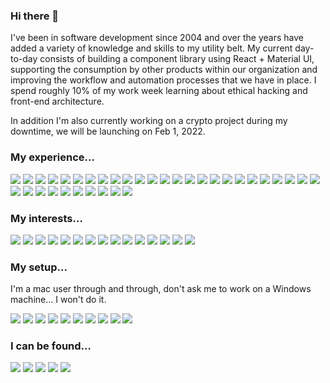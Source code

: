 ### Hi there 👋

I've been in software development since 2004 and over the years have added a variety of knowledge and skills to my utility belt. My current day-to-day consists of building a component library using React + Material UI, supporting the consumption by other products within our organization and improving the workflow and automation processes that we have in place. I spend roughly 10% of my work week learning about ethical hacking and front-end architecture.

In addition I'm also currently working on a crypto project during my downtime, we will be launching on Feb 1, 2022.

### My experience...
[<img src="https://img.shields.io/badge/Bitbucket-0052CC?style=for-the-badge&logo=bitbucket&logoColor=white" />]()
[<img src="https://img.shields.io/badge/Bootstrap-7952B3?style=for-the-badge&logo=bootstrap&logoColor=white" />]()
[<img src="https://img.shields.io/badge/Bower-EF5734?style=for-the-badge&logo=bower&logoColor=white" />]()
[<img src="https://img.shields.io/badge/CSS3-1572B6?style=for-the-badge&logo=css3&logoColor=white" />]()
[<img src="https://img.shields.io/badge/Cypress-17202C?style=for-the-badge&logo=cypress&logoColor=white" />]()
[<img src="https://img.shields.io/badge/Docker-2496ED?style=for-the-badge&logo=docker&logoColor=white" />]()
[<img src="https://img.shields.io/badge/ESLint-4B32C3?style=for-the-badge&logo=eslint&logoColor=white" />]()
[<img src="https://img.shields.io/badge/Figma-F24E1E?style=for-the-badge&logo=figma&logoColor=white" />]()
[<img src="https://img.shields.io/badge/Google_Cloud-4285F4?style=for-the-badge&logo=google-cloud&logoColor=white" />]()
[<img src="https://img.shields.io/badge/Grunt-FBA919?style=for-the-badge&logo=grunt&logoColor=white" />]()
[<img src="https://img.shields.io/badge/HTML5-E34F26?style=for-the-badge&logo=html5&logoColor=white" />]()
[<img src="https://img.shields.io/badge/JavaScript-F7DF1E?style=for-the-badge&logo=javascript&logoColor=black" />]()
[<img src="https://img.shields.io/badge/Jenkins-D24939?style=for-the-badge&logo=jenkins&logoColor=white" />]()
[<img src="https://img.shields.io/badge/Jest-C21325?style=for-the-badge&logo=jest&logoColor=white" />]()
[<img src="https://img.shields.io/badge/jQuery-0769AD?style=for-the-badge&logo=jquery&logoColor=black" />]()
[<img src="https://img.shields.io/badge/JSON-000000?style=for-the-badge&logo=json&logoColor=white" />]()
[<img src="https://img.shields.io/badge/MailChimp-FFE01B?style=for-the-badge&logo=mailchimp&logoColor=white" />]()
[<img src="https://img.shields.io/badge/Markdown-000000?style=for-the-badge&logo=markdown&logoColor=white" />]()
[<img src="https://img.shields.io/badge/Material--UI-0081CB?style=for-the-badge&logo=material-ui&logoColor=white" />]()
[<img src="https://img.shields.io/badge/MediaTemple-000000?style=for-the-badge&logo=mediatemple&logoColor=white" />]()
[<img src="https://img.shields.io/badge/MongoDB-47A248?style=for-the-badge&logo=mongodb&logoColor=white" />]()
[<img src="https://img.shields.io/badge/ngrok-1F1E37?style=for-the-badge&logo=ngrok&logoColor=white" />]()
[<img src="https://img.shields.io/badge/NPM-CB3837?style=for-the-badge&logo=npm&logoColor=white" />]()
[<img src="https://img.shields.io/badge/Postman-FF6C37?style=for-the-badge&logo=postman&logoColor=white" />]()
[<img src="https://img.shields.io/badge/React-20232A?style=for-the-badge&logo=react&logoColor=61DAFB" />]()
[<img src="https://img.shields.io/badge/Sass-CC6699?style=for-the-badge&logo=sass&logoColor=white" />]()
[<img src="https://img.shields.io/badge/Shopify-7AB55C?style=for-the-badge&logo=shopify&logoColor=white" />]()
[<img src="https://img.shields.io/badge/SonarCloud-F3702A?style=for-the-badge&logo=sonarcloud&logoColor=white" />]()
[<img src="https://img.shields.io/badge/Storybook-FF4785?style=for-the-badge&logo=storybook&logoColor=white" />]()
[<img src="https://img.shields.io/badge/styled--components-DB7093?style=for-the-badge&logo=styled-components&logoColor=white" />]()
[<img src="https://img.shields.io/badge/Testing_Library-E33332?style=for-the-badge&logo=testing-library&logoColor=white" />]()
[<img src="https://img.shields.io/badge/TypeScript-007ACC?style=for-the-badge&logo=typescript&logoColor=white" />]()
[<img src="https://img.shields.io/badge/Webpack-8DD6F9?style=for-the-badge&logo=webpack&logoColor=black" />]()
[<img src="https://img.shields.io/badge/WordPress-21759B?style=for-the-badge&logo=wordpress&logoColor=white" />]()
[<img src="https://img.shields.io/badge/Yarn-2C8EBB?style=for-the-badge&logo=yarn&logoColor=white" />]()

### My interests...
<span><img src="https://img.shields.io/badge/Crunchyroll-F47521?style=for-the-badge&logo=crunchyroll&logoColor=white" /></span>
<span><img src="https://img.shields.io/badge/DC_Entertainment-0078F0?style=for-the-badge&logo=dc-entertainment&logoColor=white" /></span>
<span><img src="https://img.shields.io/badge/Duolingo-58CC02?style=for-the-badge&logo=duolingo&logoColor=white" /></span>
<span><img src="https://img.shields.io/badge/Epic_Games-313131?style=for-the-badge&logo=epic-games&logoColor=white" /></span>
<span><img src="https://img.shields.io/badge/Ford-003478?style=for-the-badge&logo=ford&logoColor=white" /></span>
<span><img src="https://img.shields.io/badge/GIPHY-FF6666?style=for-the-badge&logo=giphy&logoColor=white" /></span>
<span><img src="https://img.shields.io/badge/haveibeenpwned-2A6379?style=for-the-badge&logo=haveibeenpwned&logoColor=white" /></span>
<span><img src="https://img.shields.io/badge/Jameson-004027?style=for-the-badge&logo=jameson&logoColor=white" /></span>
<span><img src="https://img.shields.io/badge/Minecraft-62B47A?style=for-the-badge&logo=minecraft&logoColor=white" /></span>
<span><img src="https://img.shields.io/badge/SpaceX-000000?style=for-the-badge&logo=spacex&logoColor=white" /></span>
<span><img src="https://img.shields.io/badge/Tesla-CC0000?style=for-the-badge&logo=tesla&logoColor=white" /></span>
<span><img src="https://img.shields.io/badge/Tomorrowland-000000?style=for-the-badge&logo=tomorrowland&logoColor=white" /></span>
<span><img src="https://img.shields.io/badge/Udemy-EC5252?style=for-the-badge&logo=udemy&logoColor=white" /></span>
<span><img src="https://img.shields.io/badge/Xbox-107C10?style=for-the-badge&logo=xbox&logoColor=white" /></span>
<span><img src="https://img.shields.io/badge/YouTube_Music-FF0000?style=for-the-badge&logo=youtube-music&logoColor=white" /></span>

### My setup...

I'm a mac user through and through, don't ask me to work on a Windows machine... I won't do it.

<span><img src="https://img.shields.io/badge/Apple-MacBook_Pro_2019-999999?style=for-the-badge&logo=apple&logoColor=white" /></span>
<span><img src="https://img.shields.io/badge/Bose-000000?style=for-the-badge&logo=virtualbox&logoColor=white" /></span>
<span><img src="https://img.shields.io/badge/Brave-FB542B?style=for-the-badge&logo=brave&logoColor=white" /></span>
<span><img src="https://img.shields.io/badge/Git-F05032?style=for-the-badge&logo=git&logoColor=white" /></span>
<span><img src="https://img.shields.io/badge/GitKraken-179287?style=for-the-badge&logo=gitkraken&logoColor=white" /></span>
<span><img src="https://img.shields.io/badge/LG-A50034?style=for-the-badge&logo=lg&logoColor=white" /></span>
<span><img src="https://img.shields.io/badge/Slack-4A154B?style=for-the-badge&logo=slack&logoColor=white" /></span>
<span><img src="https://img.shields.io/badge/VirtualBox-183A61?style=for-the-badge&logo=virtualbox&logoColor=white" /></span>
<span><img src="https://img.shields.io/badge/Visual_Studio_Code-0089D6?style=for-the-badge&logo=visual-studio-code&logoColor=white" /></span>
<span><img src="https://img.shields.io/badge/Zoom-2D8CFF?style=for-the-badge&logo=zoom&logoColor=white" /></span>


### I can be found...
[<img src="https://img.shields.io/badge/CodePen-000000?style=for-the-badge&logo=codepen&logoColor=white" />](https://codepen.io/CWSites)
[<img src="https://img.shields.io/badge/GitHub-181717?style=for-the-badge&logo=github&logoColor=white" />](https://github.com/CWSites)
[<img src="https://img.shields.io/badge/LinkedIn-0077B5?style=for-the-badge&logo=linkedin&logoColor=white" />](https://www.linkedin.com/in/cwsites/)
[<img src="https://img.shields.io/badge/Medium-12100E?style=for-the-badge&logo=medium&logoColor=white" />](https://medium.com/@CWSites)
[<img src="https://img.shields.io/badge/Stack_Overflow-FE7A16?style=for-the-badge&logo=stack-overflow&logoColor=white" />](https://stackoverflow.com/users/1272404/cwsites)

